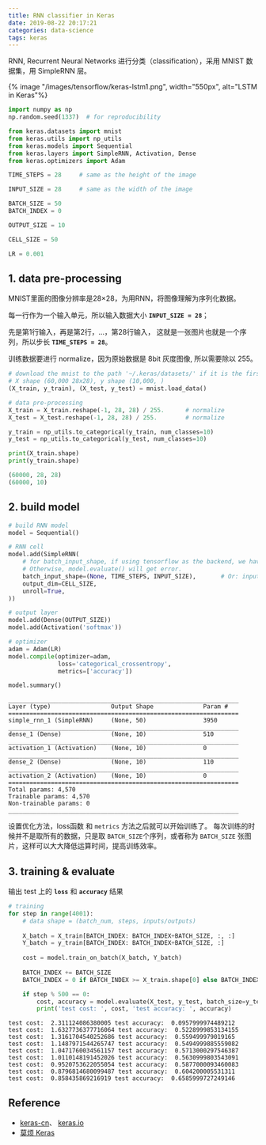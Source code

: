 ```yaml
---
title: RNN classifier in Keras
date: 2019-08-22 20:17:21
categories: data-science
tags: keras
---
```


RNN, Recurrent Neural Networks 进行分类（classification），采用 MNIST 数据集，用 SimpleRNN 层。

<!-- more -->

{% image "/images/tensorflow/keras-lstm1.png", width="550px", alt="LSTM in Keras"%}

```python
import numpy as np
np.random.seed(1337)  # for reproducibility

from keras.datasets import mnist
from keras.utils import np_utils
from keras.models import Sequential
from keras.layers import SimpleRNN, Activation, Dense
from keras.optimizers import Adam

TIME_STEPS = 28     # same as the height of the image

INPUT_SIZE = 28     # same as the width of the image

BATCH_SIZE = 50
BATCH_INDEX = 0

OUTPUT_SIZE = 10

CELL_SIZE = 50

LR = 0.001
```

## 1. data pre-processing

MNIST里面的图像分辨率是28×28，为用RNN，将图像理解为序列化数据。

每一行作为一个输入单元，所以输入数据大小 **`INPUT_SIZE = 28`**； 

先是第1行输入，再是第2行，…，第28行输入， 这就是一张图片也就是一个序列，所以步长 **`TIME_STEPS = 28`**。

训练数据要进行 normalize，因为原始数据是 8bit 灰度图像, 所以需要除以 255。

```python
# download the mnist to the path '~/.keras/datasets/' if it is the first time to be called
# X shape (60,000 28x28), y shape (10,000, )
(X_train, y_train), (X_test, y_test) = mnist.load_data()

# data pre-processing
X_train = X_train.reshape(-1, 28, 28) / 255.      # normalize
X_test = X_test.reshape(-1, 28, 28) / 255.        # normalize

y_train = np_utils.to_categorical(y_train, num_classes=10)
y_test = np_utils.to_categorical(y_test, num_classes=10)
```

```python
print(X_train.shape)
print(y_train.shape)

(60000, 28, 28)
(60000, 10)
```

## 2. build model


```python
# build RNN model
model = Sequential()

# RNN cell
model.add(SimpleRNN(
    # for batch_input_shape, if using tensorflow as the backend, we have to put None for the batch_size.
    # Otherwise, model.evaluate() will get error.
    batch_input_shape=(None, TIME_STEPS, INPUT_SIZE),       # Or: input_dim=INPUT_SIZE, input_length=TIME_STEPS,
    output_dim=CELL_SIZE,
    unroll=True,
))
```


```python
# output layer
model.add(Dense(OUTPUT_SIZE))
model.add(Activation('softmax'))

# optimizer
adam = Adam(LR)
model.compile(optimizer=adam,
              loss='categorical_crossentropy',
              metrics=['accuracy'])

model.summary()
```

    _________________________________________________________________
    Layer (type)                 Output Shape              Param #   
    =================================================================
    simple_rnn_1 (SimpleRNN)     (None, 50)                3950      
    _________________________________________________________________
    dense_1 (Dense)              (None, 10)                510       
    _________________________________________________________________
    activation_1 (Activation)    (None, 10)                0         
    _________________________________________________________________
    dense_2 (Dense)              (None, 10)                110       
    _________________________________________________________________
    activation_2 (Activation)    (None, 10)                0         
    =================================================================
    Total params: 4,570
    Trainable params: 4,570
    Non-trainable params: 0
    _________________________________________________________________


设置优化方法，loss函数 和 `metrics` 方法之后就可以开始训练了。 每次训练的时候并不是取所有的数据，只是取 `BATCH_SIZE`个序列，或者称为 `BATCH_SIZE` 张图片，这样可以大大降低运算时间，提高训练效率。

## 3. training & evaluate

输出 test 上的 **`loss`** 和 **`accuracy`** 结果


```python
# training
for step in range(4001):
    # data shape = (batch_num, steps, inputs/outputs)
    
    X_batch = X_train[BATCH_INDEX: BATCH_INDEX+BATCH_SIZE, :, :]
    Y_batch = y_train[BATCH_INDEX: BATCH_INDEX+BATCH_SIZE, :]
    
    cost = model.train_on_batch(X_batch, Y_batch)
    
    BATCH_INDEX += BATCH_SIZE
    BATCH_INDEX = 0 if BATCH_INDEX >= X_train.shape[0] else BATCH_INDEX

    if step % 500 == 0:
        cost, accuracy = model.evaluate(X_test, y_test, batch_size=y_test.shape[0], verbose=False)
        print('test cost: ', cost, 'test accuracy: ', accuracy)
```

    test cost:  2.311124086380005 test accuracy:  0.0957999974489212
    test cost:  1.6327736377716064 test accuracy:  0.5228999853134155
    test cost:  1.3161704540252686 test accuracy:  0.559499979019165
    test cost:  1.1487971544265747 test accuracy:  0.5494999885559082
    test cost:  1.0471760034561157 test accuracy:  0.5713000297546387
    test cost:  1.0110148191452026 test accuracy:  0.5630999803543091
    test cost:  0.9520753622055054 test accuracy:  0.5877000093460083
    test cost:  0.8796814680099487 test accuracy:  0.604200005531311
    test cost:  0.858435869216919 test accuracy:  0.6585999727249146


## Reference

- [keras-cn][1]、 [keras.io][2]
- [莫烦 Keras][4]

[1]: https://keras-cn.readthedocs.io/en/latest/backend/
[2]: https://keras.io/
[4]: https://morvanzhou.github.io/tutorials/machine-learning/keras/